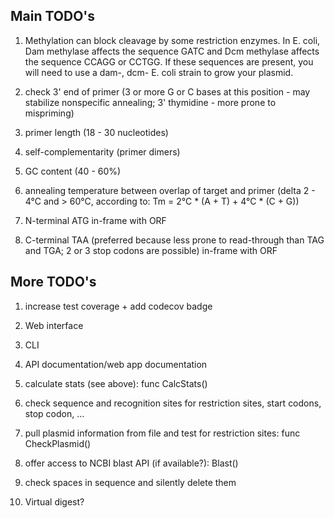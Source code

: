## Main TODO's
1. Methylation can block cleavage by some restriction enzymes. In E. coli, Dam methylase affects the sequence GATC and Dcm methylase affects the sequence CCAGG or CCTGG. If these sequences are present, you will need to use a dam-, dcm- E. coli strain to grow your plasmid.

2. check 3' end of primer (3 or more G or C bases at this position - may stabilize nonspecific annealing; 3' thymidine - more prone to mispriming)

3. primer length (18 - 30 nucleotides)

4. self-complementarity (primer dimers)

5. GC content (40 - 60%)

6. annealing temperature between overlap of target and primer (delta 2 - 4°C and > 60°C, according to: Tm = 2°C * (A + T) + 4°C * (C + G))

7. N-terminal ATG in-frame with ORF

8. C-terminal TAA (preferred because less prone to read-through than TAG and TGA; 2 or 3 stop codons are possible) in-frame with ORF




## More TODO's
1. increase test coverage + add codecov badge

2. Web interface

3. CLI

4. API documentation/web app documentation

5. calculate stats (see above): func CalcStats()

6. check sequence and recognition sites for restriction sites, start codons, stop codon, ...

7. pull plasmid information from file and test for restriction sites: func CheckPlasmid()

8. offer access to NCBI blast API (if available?): Blast()

9. check spaces in sequence and silently delete them

10. Virtual digest?


